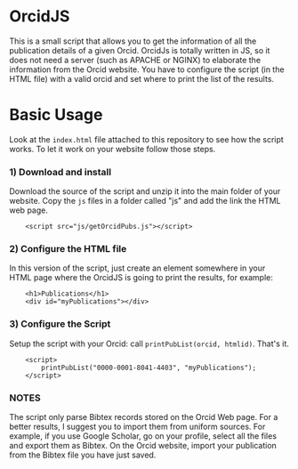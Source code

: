 # OrcidJS
This is a small script that allows you to get the information of all the publication details of a given Orcid.
OrcidJs is totally written in JS, so it does not need a server (such as APACHE or NGINX) to elaborate the information from the Orcid website.
You have to configure the script (in the HTML file) with a valid orcid and set where to print the list of the results. 


# Basic Usage
Look at the ```index.html``` file attached to this repository to see how the script works. 
To let it work on your website follow those steps.

### 1) Download and install
Download the source of the script and unzip it into the main folder of your website.
Copy the ```js``` files in a folder called "js" and add the link the HTML web page.
````
    <script src="js/getOrcidPubs.js"></script>
```` 

### 2) Configure the HTML file
In this version of the script, just create an element somewhere in your HTML page where the OrcidJS is going to print the results, for example:
````
    <h1>Publications</h1>
    <div id="myPublications"></div>
````

### 3) Configure the Script
Setup the script with your Orcid: call `````printPubList(orcid, htmlid)`````. That's it.  
```
    <script>
        printPubList("0000-0001-8041-4403", "myPublications");
    </script>
```
### NOTES
The script only parse Bibtex records stored on the Orcid Web page. 
For a better results, I suggest you to import them from uniform sources.
For example, if you use Google Scholar, go on your profile, select all the files and export them as Bibtex.
On the Orcid website, import your publication from the Bibtex file you have just saved. 